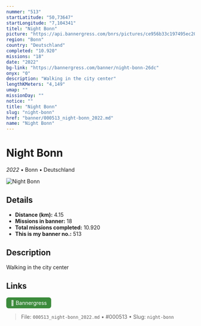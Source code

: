 ```yaml
---
nummer: "513"
startLatitude: "50,73647"
startLongitude: "7,104341"
titel: "Night Bonn"
picture: "https://api.bannergress.com/bnrs/pictures/ce956b33c197495ec20d63fdf9718715"
region: "Bonn"
country: "Deutschland"
completed: "10.920"
missions: "18"
date: "2022"
bg-link: "https://bannergress.com/banner/night-bonn-26dc"
onyx: "0"
description: "Walking in the city center"
lengthKMeters: "4,149"
umap: ""
missionDay: ""
notice: ""
title: "Night Bonn"
slug: "night-bonn"
href: "banner/000513_night-bonn_2022.md"
name: "Night Bonn"
---
```

# Night Bonn

*2022* • Bonn • Deutschland

![Night Bonn](https://api.bannergress.com/bnrs/pictures/ce956b33c197495ec20d63fdf9718715)



## Details
- **Distance (km):** 4.15
- **Missions in banner:** 18
- **Total missions completed:** 10.920
- **This is my banner no.:** 513



## Description
Walking in the city center



## Links
<a href="https://bannergress.com/banner/night-bonn-26dc" target="_blank" style="display:inline-block;margin-right:8px;padding:6px 12px;background:#3c8b3c;color:#fff;text-decoration:none;border-radius:6px;">🔗 Bannergress</a>



> File: `000513_night-bonn_2022.md`
> • #000513
> • Slug: `night-bonn`
